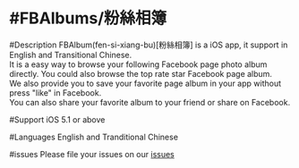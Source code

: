 #FBAlbums/粉絲相簿
================

#Description
  FBAlbum(fen-si-xiang-bu)[粉絲相簿] is a iOS app, it support in English and Transitional Chinese.<br>
  It is a easy way to browse your following Facebook page photo album directly. You could also browse the top rate star   Facebook page album. <br>
  We also provide you to save your favorite page album in your app without press "like" in Facebook. <br>
  You can also share your favorite album to your friend or share on Facebook. <br>
  
#Support 
  iOS 5.1 or above

#Languages
  English and Tranditional Chinese
  
#issues
  Please file your issues on our [issues](https://github.com/kkdai/iOS-APP-FBAlbums/issues)
